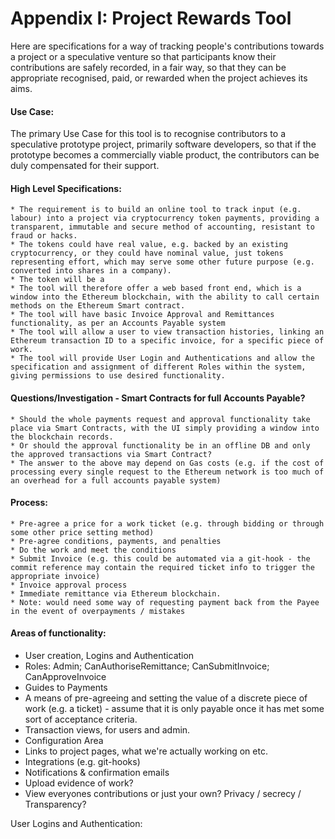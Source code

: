 # Appendix I: Project Rewards Tool

Here are specifications for a way of tracking people's contributions towards a project or a speculative venture so that participants know their contributions are safely recorded, in a fair way, so that they can be appropriate  recognised, paid, or rewarded when the project achieves its aims.

#### Use Case:
The primary Use Case for this tool is to recognise contributors to a speculative prototype project, primarily software developers, so that if the prototype becomes a commercially viable product, the contributors can be duly compensated for their support.

#### High Level Specifications:

	* The requirement is to build an online tool to track input (e.g. labour) into a project via cryptocurrency token payments, providing a transparent, immutable and secure method of accounting, resistant to fraud or hacks. 
	* The tokens could have real value, e.g. backed by an existing cryptocurrency, or they could have nominal value, just tokens representing effort, which may serve some other future purpose (e.g. converted into shares in a company).
	* The token will be a
	* The tool will therefore offer a web based front end, which is a window into the Ethereum blockchain, with the ability to call certain methods on the Ethereum Smart contract.
	* The tool will have basic Invoice Approval and Remittances functionality, as per an Accounts Payable system
	* The tool will allow a user to view transaction histories, linking an Ethereum transaction ID to a specific invoice, for a specific piece of work.
	* The tool will provide User Login and Authentications and allow the specification and assignment of different Roles within the system, giving permissions to use desired functionality.


#### Questions/Investigation - Smart Contracts for full Accounts Payable?

	* Should the whole payments request and approval functionality take place via Smart Contracts, with the UI simply providing a window into the blockchain records.
	* Or should the approval functionality be in an offline DB and only the approved transactions via Smart Contract?
	* The answer to the above may depend on Gas costs (e.g. if the cost of processing every single request to the Ethereum network is too much of an overhead for a full accounts payable system)


#### Process:

	* Pre-agree a price for a work ticket (e.g. through bidding or through some other price setting method)
	* Pre-agree conditions, payments, and penalties
	* Do the work and meet the conditions
	* Submit Invoice (e.g. this could be automated via a git-hook - the commit reference may contain the required ticket info to trigger the appropriate invoice)
	* Invoice approval process 
	* Immediate remittance via Ethereum blockchain.
	* Note: would need some way of requesting payment back from the Payee in the event of overpayments / mistakes


#### Areas of functionality:
* User creation, Logins and Authentication
* Roles: Admin; CanAuthoriseRemittance; CanSubmitInvoice; CanApproveInvoice
* Guides to Payments
* A means of pre-agreeing and setting the value of a discrete piece of work (e.g. a ticket) - assume that it is only payable once it has met some sort of acceptance criteria.
* Transaction views, for users and admin.
* Configuration Area
* Links to project pages, what we're actually working on etc.
* Integrations (e.g. git-hooks)
* Notifications & confirmation emails
* Upload evidence of work?
* View everyones contributions or just your own? Privacy / secrecy / Transparency?

User Logins and Authentication:
